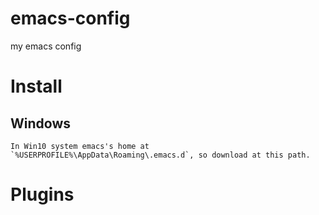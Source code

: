 # emacs-config
my emacs config

# Install
## Windows
    In Win10 system emacs's home at `%USERPROFILE%\AppData\Roaming\.emacs.d`, so download at this path.
    
# Plugins
